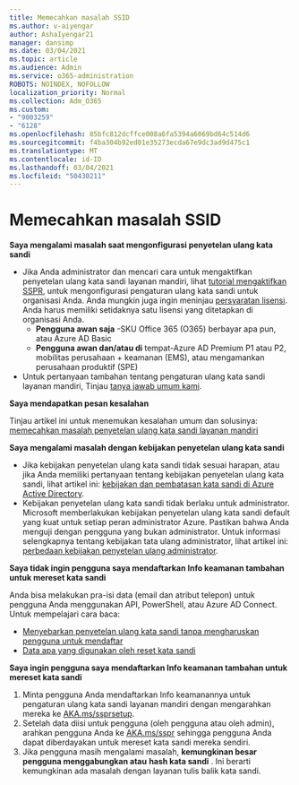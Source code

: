 ```yaml
---
title: Memecahkan masalah SSID
ms.author: v-aiyengar
author: AshaIyengar21
manager: dansimp
ms.date: 03/04/2021
ms.topic: article
ms.audience: Admin
ms.service: o365-administration
ROBOTS: NOINDEX, NOFOLLOW
localization_priority: Normal
ms.collection: Adm_O365
ms.custom:
- "9003259"
- "6128"
ms.openlocfilehash: 85bfc812dcffce008a6fa5394a6069bd64c514d6
ms.sourcegitcommit: f4ba304b92ed01e35273ecda67e9dc3ad9d475c1
ms.translationtype: MT
ms.contentlocale: id-ID
ms.lasthandoff: 03/04/2021
ms.locfileid: "50430211"
---
```

# <a name="troubleshoot-sspr"></a>Memecahkan masalah SSID

**Saya mengalami masalah saat mengonfigurasi penyetelan ulang kata sandi**

- Jika Anda administrator dan mencari cara untuk mengaktifkan penyetelan ulang kata sandi layanan mandiri, lihat [tutorial mengaktifkan SSPR](https://docs.microsoft.com/azure/active-directory/authentication/tutorial-enable-sspr), untuk mengonfigurasi pengaturan ulang kata sandi untuk organisasi Anda. Anda mungkin juga ingin meninjau [persyaratan lisensi](https://docs.microsoft.com/azure/active-directory/authentication/concept-sspr-licensing?WT.mc_id=Portal-Microsoft_Azure_Support). Anda harus memiliki setidaknya satu lisensi yang ditetapkan di organisasi Anda.
    - **Pengguna awan saja** -SKU Office 365 (O365) berbayar apa pun, atau Azure AD Basic
    - **Pengguna awan dan/atau di** tempat-Azure AD Premium P1 atau P2, mobilitas perusahaan + keamanan (EMS), atau mengamankan perusahaan produktif (SPE)
- Untuk pertanyaan tambahan tentang pengaturan ulang kata sandi layanan mandiri, Tinjau [tanya jawab umum kami](https://docs.microsoft.com/azure/active-directory/authentication/active-directory-passwords-faq?WT.mc_id=Portal-Microsoft_Azure_Support).

**Saya mendapatkan pesan kesalahan**

Tinjau artikel ini untuk menemukan kesalahan umum dan solusinya: [memecahkan masalah penyetelan ulang kata sandi layanan mandiri](https://docs.microsoft.com/azure/active-directory/authentication/active-directory-passwords-troubleshoot?WT.mc_id=Portal-Microsoft_Azure_Support)

**Saya mengalami masalah dengan kebijakan penyetelan ulang kata sandi**

- Jika kebijakan penyetelan ulang kata sandi tidak sesuai harapan, atau jika Anda memiliki pertanyaan tentang kebijakan penyetelan ulang kata sandi, lihat artikel ini: [kebijakan dan pembatasan kata sandi di Azure Active Directory](https://docs.microsoft.com/azure/active-directory/authentication/concept-sspr-policy?WT.mc_id=Portal-Microsoft_Azure_Support).
- Kebijakan penyetelan ulang kata sandi tidak berlaku untuk administrator. Microsoft memberlakukan kebijakan penyetelan ulang kata sandi default yang kuat untuk setiap peran administrator Azure. Pastikan bahwa Anda menguji dengan pengguna yang bukan administrator. Untuk informasi selengkapnya tentang kebijakan tata ulang administrator, lihat artikel ini: [perbedaan kebijakan penyetelan ulang administrator](https://docs.microsoft.com/azure/active-directory/authentication/concept-sspr-policy?WT.mc_id=Portal-Microsoft_Azure_Support#administrator-reset-policy-differences).

**Saya tidak ingin pengguna saya mendaftarkan Info keamanan tambahan untuk mereset kata sandi**

Anda bisa melakukan pra-isi data (email dan atribut telepon) untuk pengguna Anda menggunakan API, PowerShell, atau Azure AD Connect. Untuk mempelajari cara baca:

- [Menyebarkan penyetelan ulang kata sandi tanpa mengharuskan pengguna untuk mendaftar](https://docs.microsoft.com/azure/active-directory/active-directory-passwords-data?WT.mc_id=Portal-Microsoft_Azure_Support#set-and-read-authentication-data-using-powershell)
- [Data apa yang digunakan oleh reset kata sandi](https://docs.microsoft.com/azure/active-directory/active-directory-passwords-data?WT.mc_id=Portal-Microsoft_Azure_Support)

**Saya ingin pengguna saya mendaftarkan Info keamanan tambahan untuk mereset kata sandi**

1. Minta pengguna Anda mendaftarkan Info keamanannya untuk pengaturan ulang kata sandi layanan mandiri dengan mengarahkan mereka ke [AKA.ms/ssprsetup](https://mysignins.microsoft.com/security-info).
1. Setelah data diisi untuk pengguna (oleh pengguna atau oleh admin), arahkan pengguna Anda ke [AKA.ms/sspr](https://passwordreset.microsoftonline.com/) sehingga pengguna Anda dapat diberdayakan untuk mereset kata sandi mereka sendiri.
1. Jika pengguna masih mengalami masalah, **kemungkinan besar pengguna menggabungkan atau** **hash kata sandi** . Ini berarti kemungkinan ada masalah dengan layanan tulis balik kata sandi.